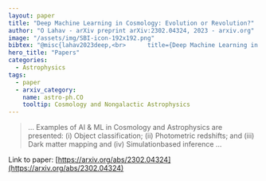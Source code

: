 ```yaml
---
layout: paper
title: "Deep Machine Learning in Cosmology: Evolution or Revolution?"
author: "O Lahav - arXiv preprint arXiv:2302.04324, 2023 - arxiv.org"
image: "/assets/img/SBI-icon-192x192.png"
bibtex: "@misc{lahav2023deep,<br>      title={Deep Machine Learning in Cosmology: Evolution or Revolution?}, <br>      author={Ofer Lahav},<br>      year={2023},<br>      eprint={2302.04324},<br>      archivePrefix={arXiv},<br>      primaryClass={astro-ph.CO}<br>}"
hero_title: "Papers"
categories:
  - Astrophysics
tags:
  - paper
  - arxiv_category:
    name: astro-ph.CO
    tooltip: Cosmology and Nongalactic Astrophysics
---
```

>… Examples of AI & ML in Cosmology and Astrophysics are presented: (i) Object classification; (ii) Photometric redshifts; and (iii) Dark matter mapping and (iv) Simulationbased inference …

Link to paper: [https://arxiv.org/abs/2302.04324](https://arxiv.org/abs/2302.04324)


